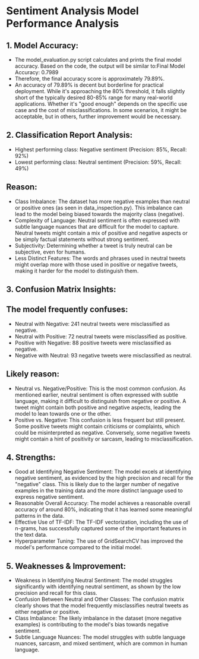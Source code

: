 # Sentiment Analysis Model Performance Analysis

## 1. Model Accuracy:
- The model_evaluation.py script calculates and prints the final model accuracy. Based on the code, the output will be similar to:Final Model Accuracy: 0.7989
- Therefore, the final accuracy score is approximately 79.89%.
- An accuracy of 79.89% is decent but borderline for practical deployment. While it's approaching the 80% threshold, it falls slightly short of the typically desired 80-85% range for many real-world applications. Whether it's "good enough" depends on the specific use case and the cost of misclassifications. In some scenarios, it might be acceptable, but in others, further improvement would be necessary.

## 2. Classification Report Analysis:
- Highest performing class: Negative sentiment (Precision: 85%, Recall: 92%)
- Lowest performing class: Neutral sentiment (Precision: 59%, Recall: 49%)
## Reason: 
- Class Imbalance: The dataset has more negative examples than neutral or positive ones (as seen in data_inspection.py). This imbalance can lead to the model being biased towards the majority class (negative).
- Complexity of Language: Neutral sentiment is often expressed with subtle language nuances that are difficult for the model to capture. Neutral tweets might contain a mix of positive and negative aspects or be simply factual statements without strong sentiment.
- Subjectivity: Determining whether a tweet is truly neutral can be subjective, even for humans.
- Less Distinct Features: The words and phrases used in neutral tweets might overlap more with those used in positive or negative tweets, making it harder for the model to distinguish them.

## 3. Confusion Matrix Insights:
## The model frequently confuses:
- Neutral with Negative: 241 neutral tweets were misclassified as negative.
- Neutral with Positive: 72 neutral tweets were misclassified as positive.
- Positive with Negative: 88 positive tweets were misclassified as negative.
- Negative with Neutral: 93 negative tweets were misclassified as neutral.
## Likely reason: 
- Neutral vs. Negative/Positive: This is the most common confusion. As mentioned earlier, neutral sentiment is often expressed with subtle language, making it difficult to distinguish from negative or positive. A tweet might contain both positive and negative aspects, leading the model to lean towards one or the other.
- Positive vs. Negative: This confusion is less frequent but still present. Some positive tweets might contain criticisms or complaints, which could be misinterpreted as negative. Conversely, some negative tweets might contain a hint of positivity or sarcasm, leading to misclassification.

## 4. Strengths:
- Good at Identifying Negative Sentiment: The model excels at identifying negative sentiment, as evidenced by the high precision and recall for the "negative" class. This is likely due to the larger number of negative examples in the training data and the more distinct language used to express negative sentiment.
- Reasonable Overall Accuracy: The model achieves a reasonable overall accuracy of around 80%, indicating that it has learned some meaningful patterns in the data.
- Effective Use of TF-IDF: The TF-IDF vectorization, including the use of n-grams, has successfully captured some of the important features in the text data.
- Hyperparameter Tuning: The use of GridSearchCV has improved the model's performance compared to the initial model.

## 5. Weaknesses & Improvement:
- Weakness in Identifying Neutral Sentiment: The model struggles significantly with identifying neutral sentiment, as shown by the low precision and recall for this class.
- Confusion Between Neutral and Other Classes: The confusion matrix clearly shows that the model frequently misclassifies neutral tweets as either negative or positive.
- Class Imbalance: The likely imbalance in the dataset (more negative examples) is contributing to the model's bias towards negative sentiment.
- Subtle Language Nuances: The model struggles with subtle language nuances, sarcasm, and mixed sentiment, which are common in human language.
